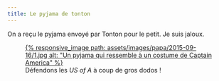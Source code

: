 ```yaml
---
title: Le pyjama de tonton
---
```


On a reçu le pyjama envoyé par Tonton pour le petit. Je suis jaloux.

<figure>
  <a data-featherlight="image" href="/assets/images/papa/2015-09-16/1.jpg" title="Voir en plus grand">
      {% responsive_image path: assets/images/papa/2015-09-16/1.jpg alt: "Un pyjama qui ressemble à un costume de Captain America" %}
  </a>
  <figcaption>Défendons les <em lang="en">US of A</em> à coup de gros dodos !</figcaption>
</figure>
